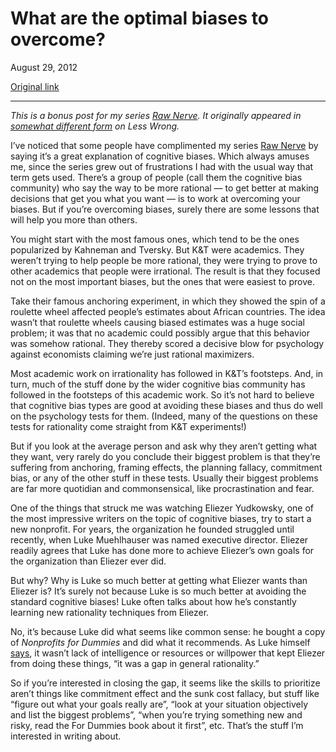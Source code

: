 What are the optimal biases to overcome?
========================================

August 29, 2012

[Original link](http://www.aaronsw.com/weblog/optimalbias)

* * * * *

*This is a bonus post for my series [Raw
Nerve](http://www.aaronsw.com/weblog/rawnerve). It originally appeared
in [somewhat different
form](http://lesswrong.com/lw/dya/what_are_the_optimal_biases_to_overcome/)
on Less Wrong.*

I’ve noticed that some people have complimented my series [Raw
Nerve](http://www.aaronsw.com/weblog/rawnerve) by saying it’s a great
explanation of cognitive biases. Which always amuses me, since the
series grew out of frustrations I had with the usual way that term gets
used. There’s a group of people (call them the cognitive bias community)
who say the way to be more rational — to get better at making decisions
that get you what you want — is to work at overcoming your biases. But
if you’re overcoming biases, surely there are some lessons that will
help you more than others.

You might start with the most famous ones, which tend to be the ones
popularized by Kahneman and Tversky. But K&T were academics. They
weren’t trying to help people be more rational, they were trying to
prove to other academics that people were irrational. The result is that
they focused not on the most important biases, but the ones that were
easiest to prove.

Take their famous anchoring experiment, in which they showed the spin of
a roulette wheel affected people’s estimates about African countries.
The idea wasn’t that roulette wheels causing biased estimates was a huge
social problem; it was that no academic could possibly argue that this
behavior was somehow rational. They thereby scored a decisive blow for
psychology against economists claiming we’re just rational maximizers.

Most academic work on irrationality has followed in K&T’s footsteps.
And, in turn, much of the stuff done by the wider cognitive bias
community has followed in the footsteps of this academic work. So it’s
not hard to believe that cognitive bias types are good at avoiding these
biases and thus do well on the psychology tests for them. (Indeed, many
of the questions on these tests for rationality come straight from K&T
experiments!)

But if you look at the average person and ask why they aren’t getting
what they want, very rarely do you conclude their biggest problem is
that they’re suffering from anchoring, framing effects, the planning
fallacy, commitment bias, or any of the other stuff in these tests.
Usually their biggest problems are far more quotidian and
commonsensical, like procrastination and fear.

One of the things that struck me was watching Eliezer Yudkowsky, one of
the most impressive writers on the topic of cognitive biases, try to
start a new nonprofit. For years, the organization he founded struggled
until recently, when Luke Muehlhauser was named executive director.
Eliezer readily agrees that Luke has done more to achieve Eliezer’s own
goals for the organization than Eliezer ever did.

But why? Why is Luke so much better at getting what Eliezer wants than
Eliezer is? It’s surely not because Luke is so much better at avoiding
the standard cognitive biases! Luke often talks about how he’s
constantly learning new rationality techniques from Eliezer.

No, it’s because Luke did what seems like common sense: he bought a copy
of *Nonprofits for Dummies* and did what it recommends. As Luke himself
[says](http://lesswrong.com/lw/cbs/thoughts_on_the_singularity_institute_si/6klg?context=1#6l4h),
it wasn’t lack of intelligence or resources or willpower that kept
Eliezer from doing these things, “it was a gap in general rationality.”

So if you’re interested in closing the gap, it seems like the skills to
prioritize aren’t things like commitment effect and the sunk cost
fallacy, but stuff like “figure out what your goals really are”, “look
at your situation objectively and list the biggest problems”, “when
you’re trying something new and risky, read the For Dummies book about
it first”, etc. That’s the stuff I’m interested in writing about.
